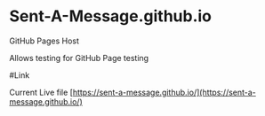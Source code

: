 # Sent-A-Message.github.io
GitHub Pages Host

Allows testing for GitHub Page testing

#Link

Current Live file [https://sent-a-message.github.io/](https://sent-a-message.github.io/)
